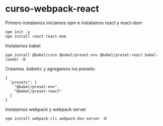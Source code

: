 # curso-webpack-react

Primero instalamos iniciamos npm e instalamos react y react-dom
```
npm init -y
npm install react react-dom
```

Instalamos babel
```
npm install @babel/core @babel/preset-env @babel/preset-react babel-loader -D
```

Creamos .babelrc y agregamos los presets:
```
{
  "presets": [
    "@babel/preset-env",
    "@babel/preset-react"
  ]
}
```

Instalamos webpack y webpack server
```
npm install webpack-cli webpack-dev-server -D
```